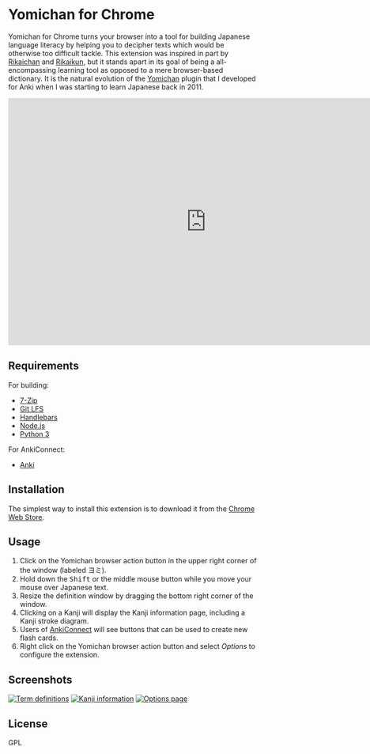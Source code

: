 # Yomichan for Chrome #

Yomichan for Chrome turns your browser into a tool for building Japanese language literacy by helping you to decipher
texts which would be otherwise too difficult tackle. This extension was inspired in part by
[Rikaichan](https://addons.mozilla.org/en-US/firefox/addon/rikaichan/) and
[Rikaikun](https://chrome.google.com/webstore/detail/rikaikun/jipdnfibhldikgcjhfnomkfpcebammhp?hl=en), but it stands
apart in its goal of being a all-encompassing learning tool as opposed to a mere browser-based dictionary. It is the
natural evolution of the [Yomichan](https://foosoft.net/projects/yomichan) plugin that I developed for Anki when I was starting to learn
Japanese back in 2011.

<iframe width="800" height="500" src="https://www.youtube.com/embed/90_A1VpTnMk" frameborder="0" allowfullscreen></iframe>

## Requirements ##

For building:

*   [7-Zip](http://www.7-zip.org/)
*   [Git LFS](https://git-lfs.github.com/)
*   [Handlebars](http://handlebarsjs.com/)
*   [Node.js](https://nodejs.org/)
*   [Python 3](https://www.python.org/downloads/releases/3.0)

For AnkiConnect:

*   [Anki](http://ankisrs.net/)

## Installation ##

The simplest way to install this extension is to download it from the [Chrome Web
Store](https://chrome.google.com/webstore/detail/yomichan/ogmnaimimemjmbakcfefmnahgdfhfami). 

## Usage ##

1.  Click on the Yomichan browser action button in the upper right corner of the window (labeled ヨミ).
2.  Hold down the <kbd>Shift</kbd> or the middle mouse button while you move your mouse over Japanese text.
3.  Resize the definition window by dragging the bottom right corner of the window.
4.  Clicking on a Kanji will display the Kanji information page, including a Kanji stroke diagram.
5.  Users of [AnkiConnect](https://foosoft.net/projects/anki-connect) will see buttons that can be used to create new flash cards.
6.  Right click on the Yomichan browser action button and select *Options* to configure the extension.

## Screenshots ##

[![Term definitions](https://foosoft.net/projects/yomichan-chrome/img/term-thumb.png)](https://foosoft.net/projects/yomichan-chrome/img/term.png)
[![Kanji information](https://foosoft.net/projects/yomichan-chrome/img/kanji-thumb.png)](https://foosoft.net/projects/yomichan-chrome/img/kanji.png)
[![Options page](https://foosoft.net/projects/yomichan-chrome/img/options-thumb.png)](https://foosoft.net/projects/yomichan-chrome/img/options.png)

## License ##

GPL
